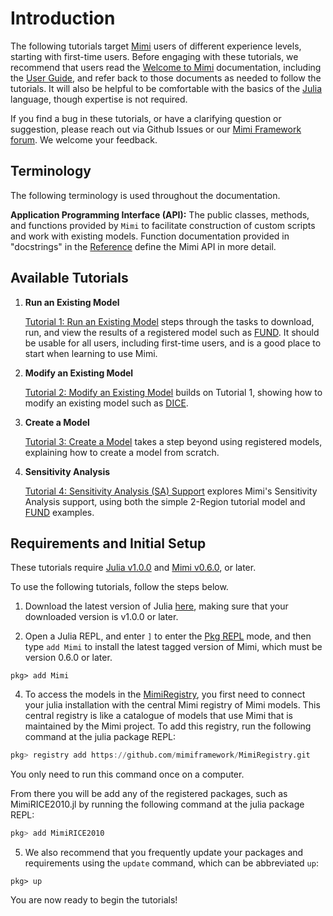 # Introduction

The following tutorials target [Mimi](https://github.com/mimiframework/Mimi.jl) users of different experience levels, starting with first-time users.  Before engaging with these tutorials, we recommend that users read the [Welcome to Mimi](@ref) documentation, including the [User Guide](@ref), and refer back to those documents as needed to follow the tutorials.  It will also be helpful to be comfortable with the basics of the [Julia](https://julialang.org/) language, though expertise is not required.

If you find a bug in these tutorials, or have a clarifying question or suggestion, please reach out via Github Issues or our [Mimi Framework forum](https://forum.mimiframework.org).  We welcome your feedback.

## Terminology

The following terminology is used throughout the documentation.

**Application Programming Interface (API):**  The public classes, methods, and functions provided by `Mimi` to facilitate construction of custom scripts and work with existing models. Function documentation provided in "docstrings" in the [Reference](@ref) define the Mimi API in more detail.

## Available Tutorials

1. **Run an Existing Model**

   [Tutorial 1: Run an Existing Model](@ref) steps through the tasks to download, run, and view the results of a registered model such as [FUND](http://www.fund-model.org).  It should be usable for all users, including first-time users, and is a good place to start when learning to use Mimi.

2. **Modify an Existing Model**

   [Tutorial 2: Modify an Existing Model](@ref) builds on Tutorial 1, showing how to modify an existing model such as [DICE](https://github.com/anthofflab/mimi-dice-2010.jl).

3. **Create a Model**

   [Tutorial 3: Create a Model](@ref) takes a step beyond using registered models, explaining how to create a model from scratch.

4. **Sensitivity Analysis**

   [Tutorial 4: Sensitivity Analysis (SA) Support](@ref) explores Mimi's Sensitivity Analysis support, using both the simple 2-Region tutorial model and [FUND](http://www.fund-model.org) examples.


## Requirements and Initial Setup

These tutorials require [Julia v1.0.0](https://julialang.org/downloads/) and [Mimi v0.6.0](https://github.com/mimiframework/Mimi.jl), or later. 

To use the following tutorials, follow the steps below.

1. Download the latest version of Julia [here](https://julialang.org/downloads/), making sure that your downloaded version is v1.0.0 or later.

2. Open a Julia REPL, and enter `]` to enter the [Pkg REPL](https://docs.julialang.org/en/v1/stdlib/Pkg/index.html) mode, and then type `add Mimi` to install the latest tagged version of Mimi, which must be version 0.6.0 or later.

```
pkg> add Mimi
```

4. To access the models in the [MimiRegistry](https://github.com/anthofflab/Mimi.jl), you first need to connect your julia installation with the central Mimi registry of Mimi models. This central registry is like a catalogue of models that use Mimi that is maintained by the Mimi project. To add this registry, run the following command at the julia package REPL:

```julia
pkg> registry add https://github.com/mimiframework/MimiRegistry.git
```

You only need to run this command once on a computer. 

From there you will be add any of the registered packages, such as MimiRICE2010.jl by running the following command at the julia package REPL:

```julia
pkg> add MimiRICE2010
```

5. We also recommend that you frequently update your packages and requirements using the `update` command, which can be abbreviated `up`:
```
pkg> up
```

You are now ready to begin the tutorials!
